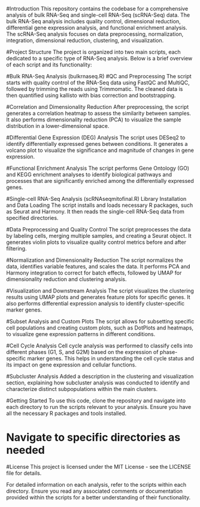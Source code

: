 
#Introduction
This repository contains the codebase for a comprehensive analysis of bulk RNA-Seq and single-cell RNA-Seq (scRNA-Seq) data. The bulk RNA-Seq analysis includes quality control, dimensional reduction, differential gene expression analysis, and functional enrichment analysis. The scRNA-Seq analysis focuses on data preprocessing, normalization, integration, dimensional reduction, clustering, and visualization.

#Project Structure
The project is organized into two main scripts, each dedicated to a specific type of RNA-Seq analysis. Below is a brief overview of each script and its functionality:

#Bulk RNA-Seq Analysis (bulkrnaseq.R)
#QC and Preprocessing
The script starts with quality control of the RNA-Seq data using FastQC and MultiQC, followed by trimming the reads using Trimmomatic. The cleaned data is then quantified using kallisto with bias correction and bootstrapping.

#Correlation and Dimensionality Reduction
After preprocessing, the script generates a correlation heatmap to assess the similarity between samples. It also performs dimensionality reduction (PCA) to visualize the sample distribution in a lower-dimensional space.

#Differential Gene Expression (DEG) Analysis
The script uses DESeq2 to identify differentially expressed genes between conditions. It generates a volcano plot to visualize the significance and magnitude of changes in gene expression.

#Functional Enrichment Analysis
The script performs Gene Ontology (GO) and KEGG enrichment analyses to identify biological pathways and processes that are significantly enriched among the differentially expressed genes.

#Single-cell RNA-Seq Analysis (scRNAseqmitofinal.R)
Library Installation and Data Loading
The script installs and loads necessary R packages, such as Seurat and Harmony. It then reads the single-cell RNA-Seq data from specified directories.

#Data Preprocessing and Quality Control
The script preprocesses the data by labeling cells, merging multiple samples, and creating a Seurat object. It generates violin plots to visualize quality control metrics before and after filtering.

#Normalization and Dimensionality Reduction
The script normalizes the data, identifies variable features, and scales the data. It performs PCA and Harmony integration to correct for batch effects, followed by UMAP for dimensionality reduction and clustering analysis.

#Visualization and Downstream Analysis
The script visualizes the clustering results using UMAP plots and generates feature plots for specific genes. It also performs differential expression analysis to identify cluster-specific marker genes.

#Subset Analysis and Custom Plots
The script allows for subsetting specific cell populations and creating custom plots, such as DotPlots and heatmaps, to visualize gene expression patterns in different conditions.

#Cell Cycle Analysis
Cell cycle analysis was performed to classify cells into different phases (G1, S, and G2M) based on the expression of phase-specific marker genes. This helps in understanding the cell cycle status and its impact on gene expression and cellular functions.

#Subcluster Analysis 
Added a description in the clustering and visualization section, explaining how subcluster analysis was conducted to identify and characterize distinct subpopulations within the main clusters.

#Getting Started
To use this code, clone the repository and navigate into each directory to run the scripts relevant to your analysis. Ensure you have all the necessary R packages and tools installed.

# Navigate to specific directories as needed
#License
This project is licensed under the MIT License - see the LICENSE file for details.

For detailed information on each analysis, refer to the scripts within each directory. Ensure you read any associated comments or documentation provided within the scripts for a better understanding of their functionality.
